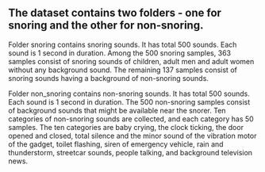 ## The dataset contains two folders - one for snoring and the other for non-snoring.

Folder snoring contains snoring sounds. It has total 500 sounds. Each sound is 1 second in duration.
Among the 500 snoring samples, 363 samples consist of snoring sounds of children, adult men and adult women without any background sound. The remaining 137 samples consist of snoring sounds having a background of non-snoring sounds.

Folder non_snoring contains non-snoring sounds. It has total 500 sounds. Each sound is 1 second in duration.
The 500 non-snoring samples consist of background sounds that might be available near the snorer. Ten categories of non-snoring sounds are collected, and each category has 50 samples. The ten categories are baby crying, the clock ticking, the door opened and closed, total silence and the minor sound of the vibration motor of the gadget, toilet flashing, siren of emergency vehicle, rain and thunderstorm, streetcar sounds, people talking, and background television news.
